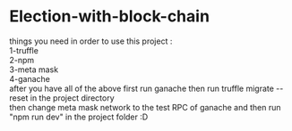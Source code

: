 # Election-with-block-chain
things you need in order to use this project : <br>
1-truffle<br> 
2-npm<br>
3-meta mask<br>
4-ganache<br>
after you have all of the above first run ganache then run truffle migrate --reset in the project directory<br>
then change meta mask network to the test RPC of ganache and then run "npm run dev" in the project folder :D<br>
